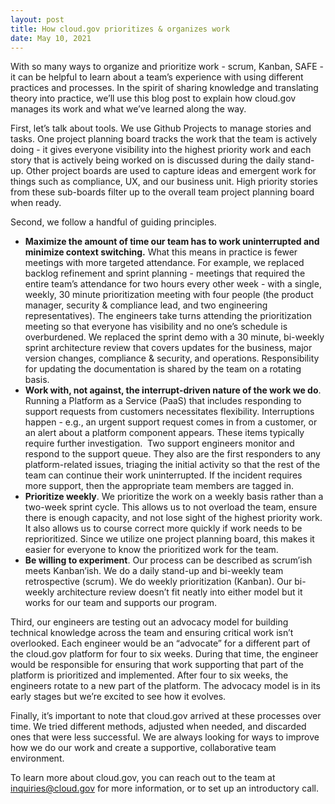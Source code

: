 ```yaml
---
layout: post
title: How cloud.gov prioritizes & organizes work
date: May 10, 2021
---
```

With so many ways to organize and prioritize work - scrum, Kanban, SAFE - it can be helpful to learn about a team’s experience with using different practices and processes. In the spirit of sharing knowledge and translating theory into practice, we’ll use this blog post to explain how cloud.gov manages its work and what we’ve learned along the way.

First, let’s talk about tools. We use Github Projects to manage stories and tasks. One project planning board tracks the work that the team is actively doing - it gives everyone visibility into the highest priority work and each story that is actively being worked on is discussed during the daily stand-up. Other project boards are used to capture ideas and emergent work for things such as compliance, UX, and our business unit. High priority stories from these sub-boards filter up to the overall team project planning board when ready.

Second, we follow a handful of guiding principles. 

* **Maximize the amount of time our team has to work uninterrupted and minimize context switching.** What this means in practice is fewer meetings with more targeted attendance. For example, we replaced backlog refinement and sprint planning - meetings that required the entire team’s attendance for two hours every other week - with a single, weekly, 30 minute prioritization meeting with four people (the product manager, security & compliance lead, and two engineering representatives). The engineers take turns attending the prioritization meeting so that everyone has visibility and no one’s schedule is overburdened. We replaced the sprint demo with a 30 minute, bi-weekly sprint architecture review that covers updates for the business, major version changes, compliance & security, and operations. Responsibility for updating the documentation is shared by the team on a rotating basis. 
* **Work with, not against, the interrupt-driven nature of the work we do**. Running a Platform as a Service (PaaS) that includes responding to support requests from customers necessitates flexibility. Interruptions happen - e.g., an urgent support request comes in from a customer, or an alert about a platform component appears. These items typically require further investigation.  Two support engineers monitor and respond to the support queue. They also are the first responders to any platform-related issues, triaging the initial activity so that the rest of the team can continue their work uninterrupted. If the incident requires more support, then the appropriate team members are tagged in.
* **Prioritize weekly**. We prioritize the work on a weekly basis rather than a two-week sprint cycle. This allows us to not overload the team, ensure there is enough capacity, and not lose sight of the highest priority work. It also allows us to course correct more quickly if work needs to be reprioritized. Since we utilize one project planning board, this makes it easier for everyone to know the prioritized work for the team.
* **Be willing to experiment**. Our process can be described as scrum’ish meets Kanban’ish. We do a daily stand-up and bi-weekly team retrospective (scrum). We do weekly prioritization (Kanban). Our bi-weekly architecture review doesn’t fit neatly into either model but it works for our team and supports our program. 

Third, our engineers are testing out an advocacy model for building technical knowledge across the team and ensuring critical work isn’t overlooked. Each engineer would be an “advocate” for a different part of the cloud.gov platform for four to six weeks. During that time, the engineer would be responsible for ensuring that work supporting that part of the platform is prioritized and implemented. After four to six weeks, the engineers rotate to a new part of the platform. The advocacy model is in its early stages but we’re excited to see how it evolves.

Finally, it’s important to note that cloud.gov arrived at these processes over time. We tried different methods, adjusted when needed, and discarded ones that were less successful. We are always looking for ways to improve how we do our work and create a supportive, collaborative team environment.

To learn more about cloud.gov, you can reach out to the team at inquiries@cloud.gov for more information, or to set up an introductory call.